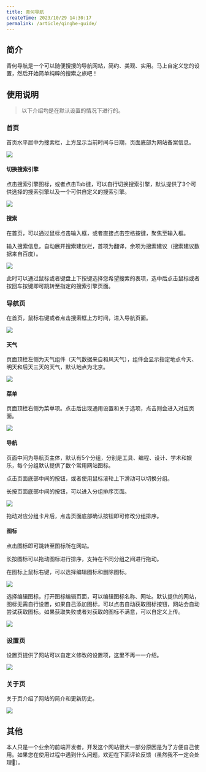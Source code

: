 ```yaml
---
title: 青何导航
createTime: 2023/10/29 14:30:17
permalink: /article/qinghe-guide/
---
```

## 简介
青何导航是一个可以随便搜搜的导航网站，简约、美观、实用。马上自定义您的设置，然后开始简单纯粹的搜索之旅吧！

## 使用说明
> 以下介绍均是在默认设置的情况下进行的。
>

### 首页
首页水平居中为搜索栏，上方显示当前时间与日期，页面底部为网站备案信息。

![](../../.vuepress/public/images/0b9c99438e6e9265211d4d394d63925a.png)

#### 切换搜索引擎
点击搜索引擎图标，或者点击Tab键，可以自行切换搜索引擎，默认提供了3个可供选择的搜索引擎以及一个可供自定义的搜索引擎。

![](../../.vuepress/public/images/5c88a76af64aeb438338b168340f0020.png)

#### 搜索
在首页，可以通过鼠标点击输入框，或者直接点击空格按键，聚焦至输入框。

输入搜索信息，自动展开搜索建议栏，首项为翻译，余项为搜索建议（搜索建议数据来自百度）。

![](../../.vuepress/public/images/50a3013c28d72a04aaaae364a812a81e.png)

此时可以通过鼠标或者键盘上下按键选择您希望搜索的表项，选中后点击鼠标或者按回车按键即可跳转至指定的搜索引擎页面。

### 导航页
在首页，鼠标右键或者点击搜索框上方时间，进入导航页面。

![](../../.vuepress/public/images/180070910301a9006cfd71ac84b23a44.png)

#### 天气
页面顶栏左侧为天气组件（天气数据来自和风天气），组件会显示指定地点今天、明天和后天三天的天气，默认地点为北京。

![](../../.vuepress/public/images/63ed5cf3b4b9e78cbecfdd6074e99864.png)

#### 菜单
页面顶栏右侧为菜单项。点击后出现通用设置和关于选项，点击则会进入对应页面。

![](../../.vuepress/public/images/b222b7260a938904eafabbb878421db2.png)

#### 导航
页面中间为导航页主体，默认有5个分组，分别是工具、编程、设计、学术和娱乐，每个分组默认提供了数个常用网站图标。

点击页面底部中间的按钮，或者使用鼠标滚轮上下滑动可以切换分组。

长按页面底部中间的按钮，可以进入分组排序页面。

![](../../.vuepress/public/images/dce45bb3ae934cc08c5581ee910382d9.png)

拖动对应分组卡片后，点击页面底部确认按钮即可修改分组排序。

#### 图标
点击图标即可跳转至图标所在网站。

长按图标可以拖动图标进行排序，支持在不同分组之间进行拖动。

在图标上鼠标右键，可以选择编辑图标和删除图标。

![](../../.vuepress/public/images/e6b3bffb9504cb08fbdecfa2b1153cd3.png)

选择编辑图标，打开图标编辑页面，可以编辑图标名称、网址。默认提供的网站，图标无需自行设置，如果自己添加图标，可以点击自动获取图标按钮，网站会自动尝试获取图标。如果获取失败或者对获取的图标不满意，可以自定义上传。

![](../../.vuepress/public/images/48337897d1d555fa63a6e247dc866436.png)

### 设置页
设置页提供了网站可以自定义修改的设置项，这里不再一一介绍。

![](../../.vuepress/public/images/af26da5f3c00795038f79a02ea937265.png)

### 关于页
关于页介绍了网站的简介和更新历史。

![](../../.vuepress/public/images/883fc6fda2dfc1c25b87cab88120dd8d.png)

## 其他
本人只是一个业余的前端开发者，开发这个网站很大一部分原因是为了方便自己使用。如果您在使用过程中遇到什么问题，欢迎在下面评论反馈（虽然我不一定会处理🙂）。

